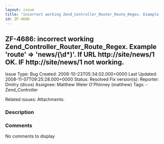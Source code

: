 ```yaml
---
layout: issue
title: "incorrect working Zend_Controller_Router_Route_Regex. Example 'route'    =&gt; 'news/(\d*)'. If URL http://site/news/1 OK. IF http://site/news/1 not working."
id: ZF-4686
---
```


ZF-4686: incorrect working Zend\_Controller\_Router\_Route\_Regex. Example 'route' => 'news/(\\d\*)'. If URL http://site/news/1 OK. IF http://site/news/1 not working.
----------------------------------------------------------------------------------------------------------------------------------------------------------------------

 Issue Type: Bug Created: 2008-10-23T05:34:02.000+0000 Last Updated: 2008-11-07T09:25:28.000+0000 Status: Resolved Fix version(s): 
 Reporter:  Dmitry (dicos)  Assignee:  Matthew Weier O'Phinney (matthew)  Tags: - Zend\_Controller
 
 Related issues: 
 Attachments: 
### Description

 

 

### Comments

No comments to display